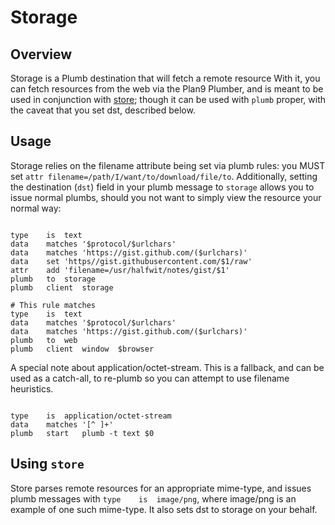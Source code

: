 # Storage

## Overview

Storage is a Plumb destination that will fetch a remote resource
With it, you can fetch resources from the web via the Plan9 Plumber, and is meant to be used in conjunction with [store](https://github.com/halfwit/store); though it can be used with `plumb` proper, with the caveat that you set dst, described below.

## Usage

Storage relies on the filename attribute being set via plumb rules: you MUST set `attr filename=/path/I/want/to/download/file/to`.
Additionally, setting the destination (`dst`) field in your plumb message to `storage` allows you to issue normal plumbs, should you not want to simply view the resource your normal way:

```

type	is	text
data	matches	'$protocol/$urlchars'
data	matches	'https://gist.github.com/($urlchars)'
data	set	'https//gist.githubusercontent.com/$1/raw'
attr	add	'filename=/usr/halfwit/notes/gist/$1'
plumb	to	storage
plumb	client	storage

# This rule matches 
type	is	text
data	matches	'$protocol/$urlchars'
data	matches	'https://gist.github.com/($urlchars)'
plumb	to	web
plumb	client	window	$browser

```

A special note about application/octet-stream.
This is a fallback, and can be used as a catch-all, to re-plumb so you can attempt to use filename heuristics.

```

type	is	application/octet-stream
data	matches	'[^ ]+'
plumb	start	plumb -t text $0

```

## Using `store`

Store parses remote resources for an appropriate mime-type, and issues plumb messages with `type	is	image/png`, where image/png is an example of one such mime-type. It also sets dst to storage on your behalf. 
